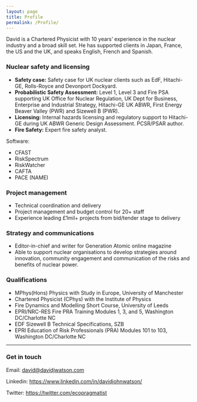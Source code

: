 ```yaml
---
layout: page
title: Profile
permalink: /Profile/
---
```


David is a Chartered Physicist with 10 years’ experience in the nuclear industry and a broad skill set. He has supported clients in Japan, France, the US and the UK, and speaks English, French and Spanish.

### Nuclear safety and licensing

* **Safety case:** Safety case for UK nuclear clients such as EdF, Hitachi-GE, Rolls-Royce and Devonport Dockyard.
* **Probabilistic Safety Assessment:** Level 1, Level 3 and Fire PSA supporting UK Office for Nuclear Regulation, UK Dept for Business, Enterprise and Industrial Strategy, Hitachi-GE UK ABWR, First Energy Beaver Valley (PWR) and Sizewell B (PWR). 
* **Licensing:** Internal hazards licensing and regulatory support to Hitachi-GE during UK ABWR Generic Design Assessment. PCSR/PSAR author. 
* **Fire Safety:** Expert fire safety analyst.

Software:
* CFAST
* RiskSpectrum
* RiskWatcher
* CAFTA
* PACE (NAME)

### Project management

* Technical coordination and delivery
* Project management and budget control for 20+ staff 
* Experience leading £1mil+ projects from bid/tender stage to delivery

### Strategy and communications

* Editor-in-chief and writer for Generation Atomic online magazine
* Able to support nuclear organisations to develop strategies around innovation, community engagement and communication of the risks and benefits of nuclear power.

### Qualifications

* MPhys(Hons) Physics with Study in Europe, University of Manchester
* Chartered Physicist (CPhys) with the Institute of Physics
* Fire Dynamics and Modelling Short Course, University of Leeds
* EPRI/NRC-RES Fire PRA Training Modules 1, 3, and 5, Washington DC/Charlotte NC
* EDF Sizewell B Technical Specifications, SZB
* EPRI Education of Risk Professionals (PRA) Modules 101 to 103, Washington DC/Charlotte NC

----

### Get in touch

Email: [david@davidjwatson.com](mailto:david@davidjwatson.com)

Linkedin: <https://www.linkedin.com/in/davidjohnwatson/>

Twitter: <https://twitter.com/ecopragmatist>
